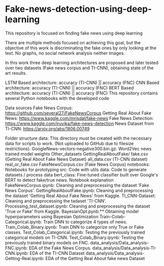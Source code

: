 # Fake-news-detection-using-deep-learning

This repository is focused on finding fake news using deep learning

There are multiple methods focused on achieving this goal, but the objective of this work is discriminating the fake ones by only looking at the text. No graphs, no social network analysis neither images.

In this work three deep learning architectures are proposed and later tested over two datasets (Fake news corpus and TI-CNN), obtaining state of the art results.

LSTM Based architecture: 
 accuracy (TI-CNN) || 
 accuracy (FNC)
CNN Based architecture: 
 accuracy (TI-CNN) || 
 accuracy (FNC)
BERT Based architecture: 
 accuracy (TI-CNN) || 
 accuracy (FNC)
This repository contains several Python notebooks with the developed code

Data sources
Fake News Corpus: https://github.com/several27/FakeNewsCorpus
Getting Real About Fake News: https://www.kaggle.com/mrisdal/fake-news
Fake News Detection: https://www.kaggle.com/jruvika/fake-news-detection
News Dataset from TI-CNN: https://arxiv.org/abs/1806.00749


Folder structure
data: This directory must be created with the necessary data for scripts to work. (Not uploaded to GitHub due to filesize restrictions).
GoogleNews-vectors-negative300.bin.gz: Word2Vec news trained model weights
Other_datasets
GettingRealAboutFake/
fake.csv (Getting Real About Fake News Dataset)
all_data.csv (TI-CNN dataset)
real_or_fake.csv
FakeNewsCorpus.csv (Fake News Corpus)
notebooks: Notebooks for prototyping
src: Code with utils
data: Code to generate datasets / process data
bert_class: Fine-tuned classifier built over Google's BERT to detect fake/true news.
Notebook explanation
FakeNewsCorpus.ipynb: Cleaning and preprocessing the dataset 'Fake News Corpus'.
GettingRealAboutFake.ipynb: Cleaning and preprocessing the dataset 'Getting Real About Fake News' from Kaggle.
TI_CNN-Dataset: Cleaning and preprocessing the tadaset 'TI-CNN'.
Processing_test_dataset.ipynb: Cleaning and preprocessing the dataset 'True or Fake' from Kaggle.
BayesianOpt.pynb:** Obtaining model hyperparameters using Bayesian Optimization
Train-Colab-Categorical.ipynb: Train DNN to categorize 4 types of news.
Train\_Colab_Binary.ipynb: Train DNN to categorize only True or Fake classes.
Test\_Colab_Categorical.ipynb: Testing the previously trained categorical models on TI-CNN.
Test\_Colab_Binary.ipynb: Testing the previously trained binary models on FNC.
data\_analysis/Data_analysis-FNC.ipynb: EDA of the Fake News Corpus.
data\_analysis/Data_analysis-TI-CNN.ipynb: EDA of the TI-CNN Dataset
data\_analysis/Data_analysis-Getting-Real.ipynb: EDA of the Getting Real About fake news Dataset
